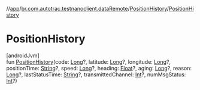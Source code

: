 //[app](../../../index.md)/[br.com.autotrac.testnanoclient.dataRemote](../index.md)/[PositionHistory](index.md)/[PositionHistory](-position-history.md)

# PositionHistory

[androidJvm]\
fun [PositionHistory](-position-history.md)(code: [Long](https://kotlinlang.org/api/latest/jvm/stdlib/kotlin/-long/index.html)?, latitude: [Long](https://kotlinlang.org/api/latest/jvm/stdlib/kotlin/-long/index.html)?, longitude: [Long](https://kotlinlang.org/api/latest/jvm/stdlib/kotlin/-long/index.html)?, positionTime: [String](https://kotlinlang.org/api/latest/jvm/stdlib/kotlin/-string/index.html)?, speed: [Long](https://kotlinlang.org/api/latest/jvm/stdlib/kotlin/-long/index.html)?, heading: [Float](https://kotlinlang.org/api/latest/jvm/stdlib/kotlin/-float/index.html)?, aging: [Long](https://kotlinlang.org/api/latest/jvm/stdlib/kotlin/-long/index.html)?, reason: [Long](https://kotlinlang.org/api/latest/jvm/stdlib/kotlin/-long/index.html)?, lastStatusTime: [String](https://kotlinlang.org/api/latest/jvm/stdlib/kotlin/-string/index.html)?, transmittedChannel: [Int](https://kotlinlang.org/api/latest/jvm/stdlib/kotlin/-int/index.html)?, numMsgStatus: [Int](https://kotlinlang.org/api/latest/jvm/stdlib/kotlin/-int/index.html)?)

